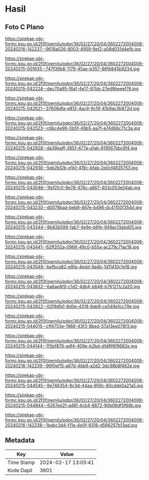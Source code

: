 # Hasil

## Foto C Plano

https://sirekap-obj-formc.kpu.go.id/2f0f/pemilu/pdpr/36/02/27/20/04/3602272004008-20240216-142237--9618a026-8003-4959-9ef2-a08d031d4efb.jpg

https://sirekap-obj-formc.kpu.go.id/2f0f/pemilu/pdpr/36/02/27/20/04/3602272004008-20240215-001635--747f39b8-1179-45ae-b357-86fb845b9234.jpg

https://sirekap-obj-formc.kpu.go.id/2f0f/pemilu/pdpr/36/02/27/20/04/3602272004008-20240215-042224--dec70a95-f6a1-4e17-87bb-27ed9beeef76.jpg

https://sirekap-obj-formc.kpu.go.id/2f0f/pemilu/pdpr/36/02/27/20/04/3602272004008-20240215-042621--37606dfa-e812-4ac9-9c19-41b9ac3b872d.jpg

https://sirekap-obj-formc.kpu.go.id/2f0f/pemilu/pdpr/36/02/27/20/04/3602272004008-20240215-042523--c6bc4e96-0b5f-49b5-aa7f-a74d66c71c3a.jpg

https://sirekap-obj-formc.kpu.go.id/2f0f/pemilu/pdpr/36/02/27/20/04/3602272004008-20240215-042828--da39eaff-3851-477a-a1ab-819567bbc8f4.jpg

https://sirekap-obj-formc.kpu.go.id/2f0f/pemilu/pdpr/36/02/27/20/04/3602272004008-20240215-042936--5eb2b12b-e1b1-419c-bfab-2e0cf4835753.jpg

https://sirekap-obj-formc.kpu.go.id/2f0f/pemilu/pdpr/36/02/27/20/04/3602272004008-20240215-043046--1fef2fc0-9e78-476c-a667-403c053e04ab.jpg

https://sirekap-obj-formc.kpu.go.id/2f0f/pemilu/pdpr/36/02/27/20/04/3602272004008-20240215-043230--d0078baa-beb8-467e-b496-dc41150f354d.jpg

https://sirekap-obj-formc.kpu.go.id/2f0f/pemilu/pdpr/36/02/27/20/04/3602272004008-20240215-043344--8b82b599-fab7-4e9e-b6fe-949ac13abd05.jpg

https://sirekap-obj-formc.kpu.go.id/2f0f/pemilu/pdpr/36/02/27/20/04/3602272004008-20240215-043441--62ff202a-0966-49c0-b55a-ac279c71ac18.jpg

https://sirekap-obj-formc.kpu.go.id/2f0f/pemilu/pdpr/36/02/27/20/04/3602272004008-20240215-043548--befbca82-e8fa-4edd-9a4b-1d11410c1e18.jpg

https://sirekap-obj-formc.kpu.go.id/2f0f/pemilu/pdpr/36/02/27/20/04/3602272004008-20240215-043832--6a6ae8f9-c1d2-4db4-b648-b761211c2a20.jpg

https://sirekap-obj-formc.kpu.go.id/2f0f/pemilu/pdpr/36/02/27/20/04/3602272004008-20240215-043922--02f9dfa1-8d0e-4318-8ab9-ce549e1cc79e.jpg

https://sirekap-obj-formc.kpu.go.id/2f0f/pemilu/pdpr/36/02/27/20/04/3602272004008-20240215-044015--cff4753e-1966-43f3-8bed-57a13ee078f3.jpg

https://sirekap-obj-formc.kpu.go.id/2f0f/pemilu/pdpr/36/02/27/20/04/3602272004008-20240215-044144--1f5bf878-adf4-409e-b2bd-dfd9f6f9692e.jpg

https://sirekap-obj-formc.kpu.go.id/2f0f/pemilu/pdpr/36/02/27/20/04/3602272004008-20240216-142239--96f0ef15-a67d-4bb9-a2d2-3dc98b8f462e.jpg

https://sirekap-obj-formc.kpu.go.id/2f0f/pemilu/pdpr/36/02/27/20/04/3602272004008-20240215-044545--9e746354-8c3d-44aa-959c-80cdde0a21a5.jpg

https://sirekap-obj-formc.kpu.go.id/2f0f/pemilu/pdpr/36/02/27/20/04/3602272004008-20240215-044844--6267ed2f-ad6f-4cb4-8872-90b06df5f68b.jpg

https://sirekap-obj-formc.kpu.go.id/2f0f/pemilu/pdpr/36/02/27/20/04/3602272004008-20240216-142238--1bebc3d4-f11a-4e0f-9316-d566257b13ad.jpg


## Metadata

| Key        | Value               |
| ---------- | ------------------- |
| Time Stamp | 2024-02-17 13:05:41 |
| Kode Dapil | 3601                |



